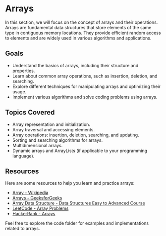 # Arrays

In this section, we will focus on the concept of arrays and their operations. Arrays are fundamental data structures that store elements of the same type in contiguous memory locations. They provide efficient random access to elements and are widely used in various algorithms and applications.

## Goals

- Understand the basics of arrays, including their structure and properties.
- Learn about common array operations, such as insertion, deletion, and searching.
- Explore different techniques for manipulating arrays and optimizing their usage.
- Implement various algorithms and solve coding problems using arrays.

## Topics Covered

- Array representation and initialization.
- Array traversal and accessing elements.
- Array operations: insertion, deletion, searching, and updating.
- Sorting and searching algorithms for arrays.
- Multidimensional arrays.
- Dynamic arrays and ArrayLists (if applicable to your programming language).

## Resources

Here are some resources to help you learn and practice arrays:

- [Array - Wikipedia](https://en.wikipedia.org/wiki/Array_data_structure)
- [Arrays - GeeksforGeeks](https://www.geeksforgeeks.org/array-data-structure/)
- [Array Data Structure - Data Structures Easy to Advanced Course](https://www.educative.io/courses/data-structures-easy-to-advanced/7DZzO)
- [LeetCode - Array Problems](https://leetcode.com/tag/array/)
- [HackerRank - Arrays](https://www.hackerrank.com/domains/data-structures?filters%5Bsubdomains%5D%5B%5D=arrays)

Feel free to explore the code folder for examples and implementations related to arrays.
